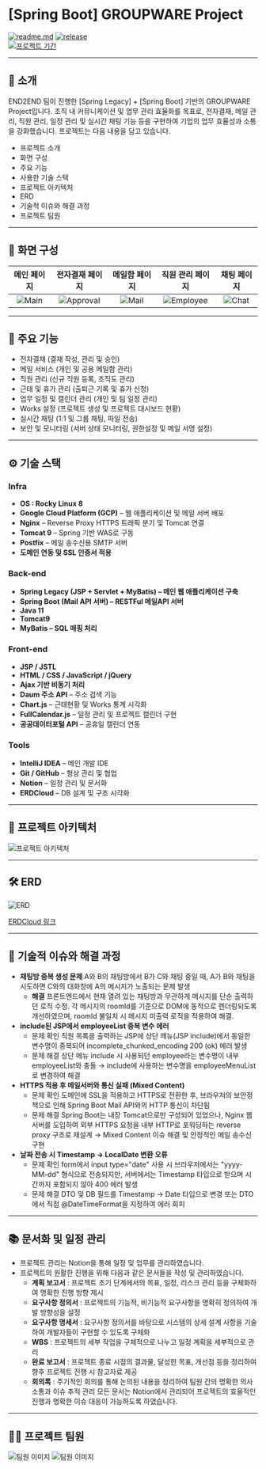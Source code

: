 <!-- logo -->

# [Spring Boot] GROUPWARE Project

[![readme.md](https://img.shields.io/badge/-readme.md-important?style=flat&logo=google-chrome&logoColor=white)]() [![release](https://img.shields.io/badge/release-v3.5.2-yellow?style=flat&logo=google-chrome&logoColor=white)]()  
[![프로젝트 기간](https://img.shields.io/badge/프로젝트_기간-2025.03.27~2025.04.18-green?style=flat)]()

---

## 📝 소개
END2END 팀이 진행한 [Spring Legacy] + [Spring Boot] 기반의 GROUPWARE Project입니다. 조직 내 커뮤니케이션 및 업무 관리 효율화를 목표로, 전자결재, 메일 관리, 직원 관리, 일정 관리 및 실시간 채팅 기능 등을 구현하여 기업의 업무 효율성과 소통을 강화했습니다. 프로젝트는 다음 내용을 담고 있습니다.

- 프로젝트 소개
- 화면 구성
- 주요 기능
- 사용한 기술 스택
- 프로젝트 아키텍처
- ERD
- 기술적 이슈와 해결 과정
- 프로젝트 팀원

---

## 🎨 화면 구성

| 메인 페이지 | 전자결재 페이지 | 메일함 페이지 | 직원 관리 페이지 | 채팅 페이지 |
| :---: | :---: | :---: | :---: | :---: |
| ![Main](your-image-url) | ![Approval](your-image-url) | ![Mail](your-image-url) | ![Employee](your-image-url) | ![Chat](your-image-url) |

---

## 📌 주요 기능
- 전자결재 (결재 작성, 관리 및 승인)
- 메일 서비스 (개인 및 공용 메일함 관리)
- 직원 관리 (신규 직원 등록, 조직도 관리)
- 근태 및 휴가 관리 (출퇴근 기록 및 휴가 신청)
- 업무 일정 및 캘린더 관리 (개인 및 팀 일정 관리)
- Works 설정 (프로젝트 생성 및 프로젝트 대시보드 현황)
- 실시간 채팅 (1:1 및 그룹 채팅, 파일 전송)
- 보안 및 모니터링 (서버 상태 모니터링, 권한설정 및 메일 서명 설정)
---

## ⚙ 기술 스택

### Infra
- **OS : Rocky Linux 8**
- **Google Cloud Platform (GCP)** – 웹 애플리케이션 및 메일 서버 배포
- **Nginx** – Reverse Proxy HTTPS 트래픽 분기 및 Tomcat 연결
- **Tomcat 9** – Spring 기반 WAS로 구동
- **Postfix** – 메일 송수신용 SMTP 서버
- **도메인 연동 및 SSL 인증서 적용**

### Back-end
- **Spring Legacy (JSP + Servlet + MyBatis) – 메인 웹 애플리케이션 구축**
- **Spring Boot (Mail API 서버) – RESTFul 메일API 서버**
- **Java 11**
- **Tomcat9**
- **MyBatis – SQL 매핑 처리**

### Front-end
- **JSP / JSTL**
- **HTML / CSS / JavaScript / jQuery**
- **Ajax 기반 비동기 처리**
- **Daum 주소 API** – 주소 검색 기능
- **Chart.js** – 근태현황 및 Works 통계 시각화
- **FullCalendar.js** – 일정 관리 및 프로젝트 캘린더 구현
- **공공데이터포털 API** – 공휴일 캘린더 연동

### Tools
- **IntelliJ IDEA** – 메인 개발 IDE
- **Git / GitHub** – 형상 관리 및 협업
- **Notion** – 일정 관리 및 문서화
- **ERDCloud** – DB 설계 및 구조 시각화

---

## 🏢 프로젝트 아키텍처
![프로젝트 아키텍처](https://github.com/user-attachments/assets/720468fb-3de7-4243-b616-fc55229958b7)

---

## 🛠️ ERD

![ERD](https://github.com/user-attachments/assets/ea32ae49-2aa5-4a7f-8a2e-817cec7832cd)

[ERDCloud 링크](https://www.erdcloud.com/d/T4ZMac44Pooucd7WL)

---

## 🤔 기술적 이슈와 해결 과정
- **채팅방 중복 생성 문제**
A와 B의 채팅방에서 B가 C와 채팅 중일 때, A가 B와 채팅을 시도하면 C와의 대화창에 A의 메시지가 노출되는 문제 발생
  - **해결**
프론트엔드에서 현재 열려 있는 채팅방과 무관하게 메시지를 단순 출력하던 로직 수정.
각 메시지의 roomId를 기준으로 DOM에 동적으로 렌더링되도록 개선하였으며, roomId 불일치 시 메시지 미출력 로직을 적용하여 해결.
- **include된 JSP에서 employeeList 중복 변수 에러**
  - 문제 확인
직원 목록을 출력하는 JSP에 상단 메뉴(JSP include)에서 동일한 변수명이 중복되어 incomplete_chunked_encoding 200 (ok) 에러 발생
  - 문제 해결
상단 메뉴 include 시 사용되던 employee라는 변수명이 내부 employeeList와 충돌
→ include에 사용하는 변수명을 employeeMenuList로 변경하여 해결
- **HTTPS 적용 후 메일서버와 통신 실패 (Mixed Content)**
  - 문제 확인
도메인에 SSL을 적용하고 HTTPS로 전환한 후, 브라우저의 보안정책으로 인해 Spring Boot Mail API와의 HTTP 통신이 차단됨
  - 문제 해결
Spring Boot는 내장 Tomcat으로만 구성되어 있었으나,
Nginx 웹서버를 도입하여 외부 HTTPS 요청을 내부 HTTP로 포워딩하는 reverse proxy 구조로 재설계
→ Mixed Content 이슈 해결 및 안정적인 메일 송수신 구현
- **날짜 전송 시 Timestamp → LocalDate 변환 오류**
  - 문제 확인
form에서 input type="date" 사용 시 브라우저에서는 "yyyy-MM-dd" 형식으로 전송되지만,
서버에서는 Timestamp 타입으로 받으며 시간까지 포함되지 않아 400 에러 발생
  - 문제 해결
DTO 및 DB 필드를 Timestamp → Date 타입으로 변경
또는 DTO에서 직접 @DateTimeFormat을 지정하여 에러 회피

---

## 📚 문서화 및 일정 관리
- 프로젝트 관리는 Notion을 통해 일정 및 업무를 관리하였습니다.
- 프로젝트의 원활한 진행을 위해 다음과 같은 문서들을 작성 및 관리하였습니다.
  - **계획 보고서** : 프로젝트 초기 단계에서의 목표, 일정, 리스크 관리 등을 구체화하여 명확한 진행 방향 제시
  - **요구사항 정의서** : 프로젝트의 기능적, 비기능적 요구사항을 명확히 정의하여 개발 방향성을 설정
  - **요구사항 명세서** : 요구사항 정의서를 바탕으로 시스템의 상세 설계 사항을 기술하여 개발자들이 구현할 수 있도록 구체화
  - **WBS** : 프로젝트의 세부 작업을 구체적으로 나누고 일정 계획을 세부적으로 관리
  - **완료 보고서** : 프로젝트 종료 시점의 결과물, 달성한 목표, 개선점 등을 정리하여 향후 프로젝트 진행 시 참고자료 제공
  - **회의록** : 주기적인 회의를 통해 논의된 내용을 정리하여 팀원 간의 명확한 의사소통과 이슈 추적 관리
모든 문서는 Notion에서 관리되어 프로젝트의 효율적인 진행과 명확한 이슈 대응이 가능하도록 하였습니다.

---

## 💁‍♂️ 프로젝트 팀원
![팀원 이미지](https://github.com/user-attachments/assets/c7ecdbb5-1d9e-4a56-b4ed-3ef84271ad57)
![팀원 이미지](https://github.com/user-attachments/assets/6181a8db-76b5-4682-bbc5-16041f32993f)


